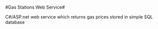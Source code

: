 #Gas Stations Web Service#

C#/ASP.net web service which returns gas prices stored in simple SQL database
